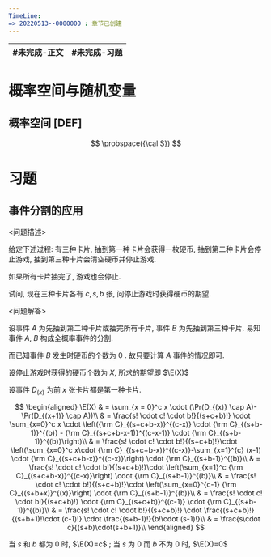 ```yaml
---
TimeLine: 
=> 20220513--0000000 : 章节已创建
---
```

| #未完成-正文 | #未完成-习题 |
| ------------ | ------------ |

# 概率空间与随机变量

## 概率空间 [DEF]

$$
\probspace({\cal S})
$$

# 习题
## 事件分割的应用

\<问题描述\>

给定下述过程: 有三种卡片, 抽到第一种卡片会获得一枚硬币, 抽到第二种卡片会停止游戏, 抽到第三种卡片会清空硬币并停止游戏. 

如果所有卡片抽完了, 游戏也会停止. 

试问, 现在三种卡片各有 $c, s, b$ 张, 问停止游戏时获得硬币的期望. 

\<问题解答\>

设事件 $A$ 为先抽到第二种卡片或抽完所有卡片, 事件 $B$ 为先抽到第三种卡片. 易知事件 $A$, $B$ 构成全概率事件的分割. 

而已知事件 $B$ 发生时硬币的个数为 $0$ . 故只要计算 $A$ 事件的情况即可. 

设停止游戏时获得的硬币个数为 $X$, 所求的期望即 $\E(X)$

设事件 $D_{(x)}$ 为前 $x$ 张卡片都是第一种卡片. 

$$
\begin{aligned}
\E(X) & = \sum_{x = 0}^c x \cdot (\Pr(D_{(x)} \cap A)-\Pr(D_{(x+1)} \cap A))\\
& = \frac{s! \cdot c! \cdot b!}{(s+c+b)!} \cdot 
    \sum_{x=0}^c x \cdot \left({\rm C}_{(s+c+b-x)}^{(c-x)} \cdot {\rm C}_{(s+b-1)}^{(b)} - {\rm C}_{(s+c+b-x-1)}^{(c-x-1)} \cdot {\rm C}_{(s+b-1)}^{(b)}\right)\\
& = \frac{s! \cdot c! \cdot b!}{(s+c+b)!}\cdot 
    \left(\sum_{x=0}^c x\cdot {\rm C}_{(s+c+b-x)}^{(c-x)}-\sum_{x=1}^{c} (x-1) \cdot {\rm C}_{(s+c+b-x)}^{(c-x)}\right) \cdot {\rm C}_{(s+b-1)}^{(b)}\\
& = \frac{s! \cdot c! \cdot b!}{(s+c+b)!}\cdot 
    \left(\sum_{x=1}^c {\rm C}_{(s+c+b-x)}^{(c-x)}\right) \cdot {\rm C}_{(s+b-1)}^{(b)}\\
& = \frac{s! \cdot c! \cdot b!}{(s+c+b)!}\cdot 
    \left(\sum_{x=0}^{c-1} {\rm C}_{(s+b+x)}^{(x)}\right) \cdot {\rm C}_{(s+b-1)}^{(b)}\\
& = \frac{s! \cdot c! \cdot b!}{(s+c+b)!} \cdot {\rm C}_{(s+c+b)}^{(c-1)} \cdot {\rm C}_{(s+b-1)}^{(b)}\\
& = \frac{s! \cdot c! \cdot b!}{(s+c+b)!} \cdot \frac{(s+c+b)!}{(s+b+1)!\cdot (c-1)!} \cdot \frac{(s+b-1)!}{b!\cdot (s-1)!}\\
& = \frac{s\cdot c}{(s+b)\cdot(s+b+1)}\\
\end{aligned}
$$

当 $s$ 和 $b$ 都为 $0$ 时, $\E(X)=c$ ; 当 $s$ 为 $0$ 而 $b$ 不为 $0$ 时, $\E(X)=0$

